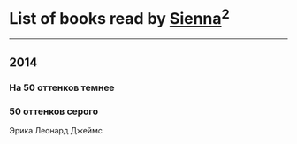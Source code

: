 # List of books read by [Sienna](https://plus.google.com/u/0/102428236801747542915/)<sup>2</sup>
---

## 2014

### На 50 оттенков темнее


### 50 оттенков серого
Эрика Леонард Джеймс



